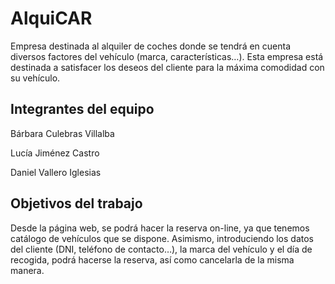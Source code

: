 # AlquiCAR

Empresa destinada al alquiler de coches donde se tendrá en cuenta diversos factores del vehículo (marca, características…). Esta empresa está destinada a satisfacer los deseos del cliente para la máxima comodidad con su vehículo. 

## Integrantes del equipo

Bárbara Culebras Villalba

Lucía Jiménez Castro

Daniel Vallero Iglesias


## Objetivos del trabajo

Desde la página web, se podrá hacer la reserva on-line, ya que tenemos catálogo de vehículos que se dispone.  Asimismo, introduciendo los datos del cliente (DNI, teléfono de contacto…), la marca del vehículo y el día de recogida, podrá hacerse la reserva, así como cancelarla de la misma manera.

